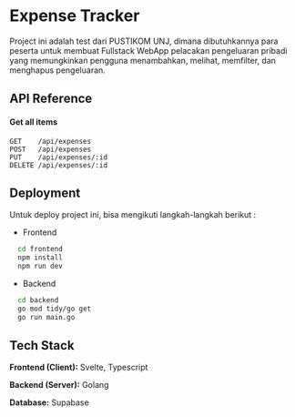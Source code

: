 
# Expense Tracker

Project ini adalah test dari PUSTIKOM UNJ, dimana dibutuhkannya para peserta untuk membuat Fullstack WebApp pelacakan pengeluaran pribadi yang memungkinkan pengguna menambahkan, melihat, memfilter, dan menghapus pengeluaran.




## API Reference

#### Get all items

```http
GET    /api/expenses
POST   /api/expenses
PUT    /api/expenses/:id
DELETE /api/expenses/:id
```

## Deployment

Untuk deploy project ini, bisa mengikuti langkah-langkah berikut :

- Frontend
```bash
  cd frontend
  npm install
  npm run dev
```
- Backend
```bash
  cd backend
  go mod tidy/go get
  go run main.go
```


## Tech Stack

**Frontend (Client):** Svelte, Typescript

**Backend (Server):** Golang

**Database:** Supabase

